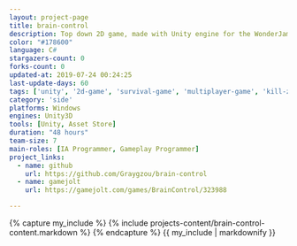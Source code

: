 ```yaml
---
layout: project-page
title: brain-control
description: Top down 2D game, made with Unity engine for the WonderJam 2018.
color: "#178600"
language: C#
stargazers-count: 0
forks-count: 0
updated-at: 2019-07-24 00:24:25
last-update-days: 60
tags: ['unity', '2d-game', 'survival-game', 'multiplayer-game', 'kill-zombies', 'steering-behaviors']
category: 'side'
platforms: Windows
engines: Unity3D
tools: [Unity, Asset Store]
duration: "48 hours"
team-size: 7
main-roles: [IA Programmer, Gameplay Programmer]
project_links:
  - name: github
    url: https://github.com/Graygzou/brain-control
  - name: gamejolt
    url: https://gamejolt.com/games/BrainControl/323988

---
```

<!---
Gregoire Boiron <gregoire.boiron@gmail.com>
Copyright (c) 2018-2019 Gregoire Boiron  All Rights Reserved.
--->

{% capture my_include %}
{% include projects-content/brain-control-content.markdown %}
{% endcapture %}
{{ my_include | markdownify }}
